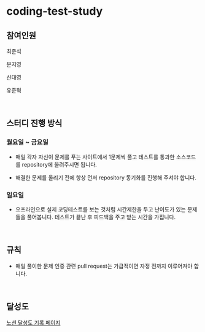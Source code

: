 # coding-test-study

## 참여인원

최준석

문지영

신대영

유준혁

<br/>

## 스터디 진행 방식

### 월요일 ~ 금요일

- 매일 각자 자신이 문제를 푸는 사이트에서 1문제씩 풀고 테스트를 통과한 소스코드를 repository에 올려주시면 됩니다.

- 해결한 문제를 올리기 전에 항상 먼저 repository 동기화를 진행해 주셔야 합니다.

### 일요일

- 오프라인으로 실제 코딩테스트를 보는 것처럼 시간제한을 두고 난이도가 있는 문제들을 풀어봅니다. 테스트가 끝난 후 피드백을 주고 받는 시간을 가집니다.

<br/>

## 규칙

- 매일 풀이한 문제 인증 관련 pull request는 가급적이면 자정 전까지 이루어져야 합니다.

<br/>

## 달성도

[노션 달성도 기록 페이지](https://fuschia-closet-65f.notion.site/23f32efdf6db46eca93470583a71be76?v=56c79387bfdb4dd18a98b93bd3a5e329)
